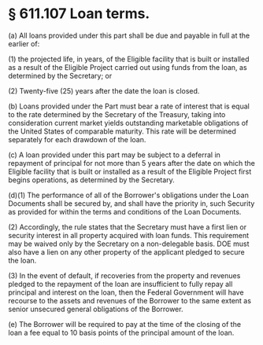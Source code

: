 # § 611.107   Loan terms.

(a) All loans provided under this part shall be due and payable in full at the earlier of:


(1) the projected life, in years, of the Eligible facility that is built or installed as a result of the Eligible Project carried out using funds from the loan, as determined by the Secretary; or


(2) Twenty-five (25) years after the date the loan is closed.


(b) Loans provided under the Part must bear a rate of interest that is equal to the rate determined by the Secretary of the Treasury, taking into consideration current market yields outstanding marketable obligations of the United States of comparable maturity. This rate will be determined separately for each drawdown of the loan.


(c) A loan provided under this part may be subject to a deferral in repayment of principal for not more than 5 years after the date on which the Eligible facility that is built or installed as a result of the Eligible Project first begins operations, as determined by the Secretary.


(d)(1) The performance of all of the Borrower's obligations under the Loan Documents shall be secured by, and shall have the priority in, such Security as provided for within the terms and conditions of the Loan Documents.


(2) Accordingly, the rule states that the Secretary must have a first lien or security interest in all property acquired with loan funds. This requirement may be waived only by the Secretary on a non-delegable basis. DOE must also have a lien on any other property of the applicant pledged to secure the loan.


(3) In the event of default, if recoveries from the property and revenues pledged to the repayment of the loan are insufficient to fully repay all principal and interest on the loan, then the Federal Government will have recourse to the assets and revenues of the Borrower to the same extent as senior unsecured general obligations of the Borrower.


(e) The Borrower will be required to pay at the time of the closing of the loan a fee equal to 10 basis points of the principal amount of the loan.




